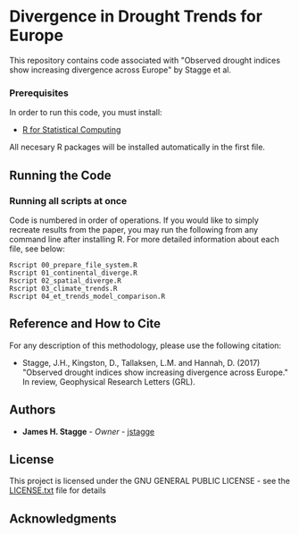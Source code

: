 
# Divergence in Drought Trends for Europe

This repository contains code associated with "Observed drought indices show increasing divergence across Europe" by Stagge et al.

### Prerequisites

In order to run this code, you must install:
* [R for Statistical Computing](https://www.r-project.org/)

All necesary R packages will be installed automatically in the first file.

## Running the Code

### Running all scripts at once

Code is numbered in order of operations.  If you would like to simply recreate results from the paper, you may run the following from any command line after installing R. For more detailed information about each file, see below:

```
Rscript 00_prepare_file_system.R
Rscript 01_continental_diverge.R
Rscript 02_spatial_diverge.R
Rscript 03_climate_trends.R
Rscript 04_et_trends_model_comparison.R
```

## Reference and How to Cite

For any description of this methodology, please use the following citation:

* Stagge, J.H., Kingston, D., Tallaksen, L.M. and Hannah, D. (2017) "Observed drought indices show increasing divergence across Europe." In review, Geophysical Research Letters (GRL).


## Authors

* **James H. Stagge** - *Owner* - [jstagge](https://github.com/jstagge)

## License

This project is licensed under the GNU GENERAL PUBLIC LICENSE - see the [LICENSE.txt](LICENSE.txt) file for details

## Acknowledgments

